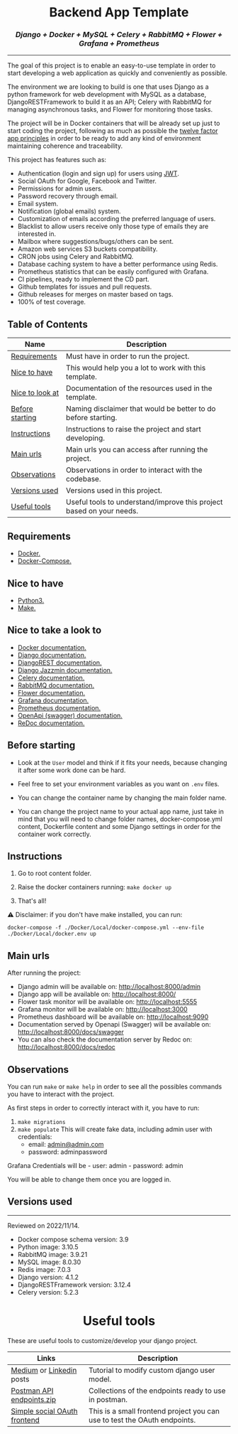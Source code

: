 <h1 align="center">
  <b>Backend App Template</b>
</h1>

<h3 align="center">
  <b><i> Django + Docker + MySQL + Celery + RabbitMQ + Flower + Grafana + Prometheus </i></b>
</h3>

* * *
The goal of this project is to enable an easy-to-use template in order to start developing a web application as quickly and conveniently as possible.

The environment we are looking to build is one that uses Django as a python framework for web development with MySQL as a database, DjangoRESTFramework to build it as an API; Celery with RabbitMQ for managing asynchronous tasks, and Flower for monitoring those tasks.

The project will be in Docker containers that will be already set up just to start coding the project, following as much as possible the [twelve factor app principles](https://12factor.net/es/) in order to be ready to add any kind of environment maintaining coherence and traceability.

This project has features such as:
- Authentication (login and sign up) for users using [JWT](https://jwt.io/).
- Social OAuth for Google, Facebook and Twitter.
- Permissions for admin users.
- Password recovery through email.
- Email system.
- Notification (global emails) system.
- Customization of emails according the preferred language of users.
- Blacklist to allow users receive only those type of emails they are interested in.
- Mailbox where suggestions/bugs/others can be sent.
- Amazon web services S3 buckets compatibility.
- CRON jobs using Celery and RabbitMQ.
- Database caching system to have a better performance using Redis.
- Prometheus statistics that can be easily configured with Grafana.
- CI pipelines, ready to implement the CD part.
- Github templates for issues and pull requests.
- Github releases for merges on master based on tags.
- 100% of test coverage.

## Table of Contents

| Name | Description |
| --- | --- |
|  [Requirements](#requirements)   |  Must have in order to run the project.   |
|  [Nice to have](#nicetohave)     | This would help you a lot to work with this template. |
|  [Nice to look at](#nicetolook)     | Documentation of the resources used in the template. |
|  [Before starting](#beforestarting)     | Naming disclaimer that would be better to do before starting. |
|  [Instructions](#instructions)    | Instructions to raise the project and start developing. |
|  [Main urls](#mainurls)     | Main urls you can access after running the project. |
|  [Observations](#observations)     | Observations in order to interact with the codebase. |
|  [Versions used](#versions)    | Versions used in this project. |
|  [Useful tools](#usefulltools)    | Useful tools to understand/improve this project based on your needs. |

<a name="requirements"></a>

## Requirements
  - [Docker.](https://docs.docker.com/get-docker/)
  - [Docker-Compose.](https://docs.docker.com/engine/reference/commandline/compose/)

<a name="nicetohave"></a>

## Nice to have
  - [Python3.](https://www.python.org/downloads/)
  - [Make.](https://www.gnu.org/software/make/)

<a name="nicetolook"></a>

## Nice to take a look to
- [Docker documentation.](https://docs.celeryproject.org/en/stable/index.html#)
- [Django documentation.](https://docs.djangoproject.com/en/4.1/)
- [DjangoREST documentation.](https://www.django-rest-framework.org/)
- [Django Jazzmin documentation.](https://django-jazzmin.readthedocs.io/)
- [Celery documentation.](https://docs.celeryproject.org/)
- [RabbitMQ documentation.](https://www.rabbitmq.com/)
- [Flower documentation.](https://flower.readthedocs.io/en/latest/)
- [Grafana documentation.](https://grafana.com/docs/)
- [Prometheus documentation.](https://prometheus.io/docs/introduction/overview/)
- [OpenApi (swagger) documentation.](https://swagger.io/specification/)
- [ReDoc documentation.](https://redoc.ly/docs)

<a name="beforestarting"></a>

## Before starting

- Look at the `User` model and think if it fits your needs, because changing it after some work done can be hard.

- Feel free to set your environment variables as you want on `.env` files.

- You can change the container name by changing the main folder name.

- You can change the project name to your actual app name, just take in mind that you will need to change folder names, docker-compose.yml content, Dockerfile content and some Django settings in order for the container work correctly.


<a name="instructions"></a>

## Instructions

1. Go to root content folder.
2. Raise the docker containers running:
    ```make docker up```

4. That's all!

:warning: Disclaimer: if you don't have make installed, you can run:

`docker-compose -f ./Docker/Local/docker-compose.yml --env-file ./Docker/Local/docker.env up`

<a name="mainurls"></a>

## Main urls

After running the project:

- Django admin will be available on: [http://localhost:8000/admin](http://localhost:8000/admin)
- Django app will be available on: [http://localhost:8000/](http://localhost:8000/)
- Flower task monitor will be available on: [http://localhost:5555](http://localhost:5555)
- Grafana monitor will be available on: [http://localhost:3000](http://localhost:3000)
- Prometheus dashboard will be available on: [http://localhost:9090](http://localhost:9090)
- Documentation served by Openapi (Swagger) will be available on: [http://localhost:8000/docs/swagger](http://localhost:8000/docs/swagger/)
- You can also check the documentation server by Redoc on: [http://localhost:8000/docs/redoc](http://localhost:8000/docs/redoc/)

<a name="observations"></a>

## Observations

You can run `make` or `make help` in order to see all the possibles commands you have to interact with the project.

As first steps in order to correctly interact with it, you have to run:

1. `make migrations`
2.  `make populate` This will create fake data, including admin user with credentials:
    - email: admin@admin.com
    - password: adminpassword


Grafana Credentials will be
    - user: admin
    - password: admin

You will be able to change them once you are logged in.

<a name="versions"></a>

## Versions used
* * *
Reviewed on 2022/11/14.

* Docker compose schema version:  3.9
* Python image:  3.10.5
* RabbitMQ image: 3.9.21
* MySQL image:  8.0.30
* Redis image:  7.0.3
* Django version:  4.1.2
* DjangoRESTFramework version:  3.12.4
* Celery version:  5.2.3


<a name="usefulltools"></a>

<h1 align="center">
  <b>Useful tools</b>
</h1>

These are useful tools to customize/develop your django project.

| Links | Description |
| --- | --- |
| [Medium](https://medium.com/@alex521e2/create-a-custom-user-model-in-django-4-0-a5fd7386b3e0) or [Linkedin](https://www.linkedin.com/pulse/create-custom-user-model-django-40-alejandro-acho-mart%25C3%25ADnez/?trackingId=lFj6aKZmHN5pIKDnlOTykQ%3D%3D) posts | Tutorial to modify custom django user model.|
| [Postman API endpoints.zip](https://github.com/Alejandroacho/BackendTemplate/files/10007414/Postman.API.endpoints.zip) | Collections of the endpoints ready to use in postman. |
| [Simple social OAuth frontend](https://github.com/Alejandroacho/SocialOAuth) | This is a small frontend project you can use to test the OAuth endpoints. |
